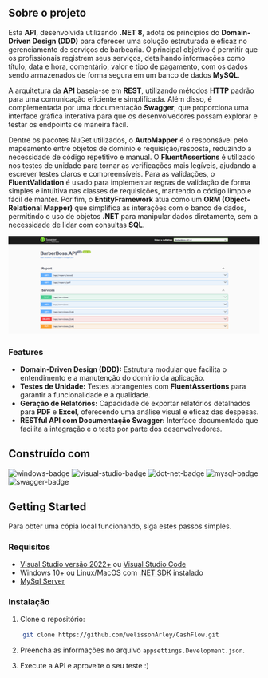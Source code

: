 ## Sobre o projeto ##

Esta **API**, desenvolvida utilizando **.NET 8**, adota os princípios do **Domain-Driven Design (DDD)** para oferecer uma solução estruturada e eficaz no gerenciamento de serviços de barbearia. O principal objetivo é permitir que os profissionais registrem seus serviços, detalhando informações como título, data e hora, comentário, valor e tipo de pagamento, com os dados sendo armazenados de forma segura em um banco de dados **MySQL**.

A arquitetura da **API** baseia-se em **REST**, utilizando métodos **HTTP** padrão para uma comunicação eficiente e simplificada. Além disso, é complementada por uma documentação **Swagger**, que proporciona uma interface gráfica interativa para que os desenvolvedores possam explorar e testar os endpoints de maneira fácil.

Dentre os pacotes NuGet utilizados, o **AutoMapper** é o responsável pelo mapeamento entre objetos de domínio e requisição/resposta, reduzindo a necessidade de código repetitivo e manual. O **FluentAssertions** é utilizado nos testes de unidade para tornar as verificações mais legíveis, ajudando a escrever testes claros e compreensíveis. Para as validações, o **FluentValidation** é usado para implementar regras de validação de forma simples e intuitiva nas classes de requisições, mantendo o código limpo e fácil de manter. Por fim, o **EntityFramework** atua como um **ORM (Object-Relational Mapper)** que simplifica as interações com o banco de dados, permitindo o uso de objetos **.NET** para manipular dados diretamente, sem a necessidade de lidar com consultas **SQL**.

![hero-image]

### Features

- **Domain-Driven Design (DDD):** Estrutura modular que facilita o entendimento e a manutenção do domínio da aplicação.
- **Testes de Unidade:** Testes abrangentes com **FluentAssertions** para garantir a funcionalidade e a qualidade.
- **Geração de Relatórios:** Capacidade de exportar relatórios detalhados para **PDF** e **Excel**, oferecendo uma análise visual e eficaz das despesas.
- **RESTful API com Documentação Swagger:** Interface documentada que facilita a integração e o teste por parte dos desenvolvedores.

## Construído com
![windows-badge]
![visual-studio-badge]
![dot-net-badge]
![mysql-badge]
![swagger-badge]

## Getting Started
Para obter uma cópia local funcionando, siga estes passos simples.

### Requisitos
* [Visual Studio versão 2022+][visual-studio] ou [Visual Studio Code][visual-studio]
* Windows 10+ ou Linux/MacOS com [.NET SDK][dot-net-sdk] instalado
* [MySql Server][mysql]

### Instalação
1. Clone o repositório:
```sh
    git clone https://github.com/welissonArley/CashFlow.git 
```
2. Preencha as informações no arquivo `appsettings.Development.json`.

3. Execute a API e aproveite o seu teste :)

<!-- Links -->
[visual-studio]: https://visualstudio.microsoft.com/pt-br/downloads/
[dot-net-sdk]: https://dotnet.microsoft.com/en-us/download/dotnet/8.0
[mysql]: https://dev.mysql.com/downloads/installer/

<!-- Images -->
[hero-image]: images/hero-image.png

<!-- Badges -->
[windows-badge]: https://img.shields.io/badge/Windows-blue?style=for-the-badge
[visual-studio-badge]: https://img.shields.io/badge/Visual%20Studio-purple?style=for-the-badge
[dot-net-badge]: https://img.shields.io/badge/.NET-512BD4?logo=dotnet&logoColor=fff&style=for-the-badge
[mysql-badge]: https://img.shields.io/badge/MySQL-4479A1?logo=mysql&logoColor=fff&style=for-the-badge
[swagger-badge]: https://img.shields.io/badge/Swagger-85EA2D?logo=swagger&logoColor=000&style=for-the-badge
